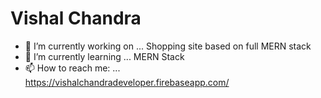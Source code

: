 <!--
**iamvishalchandra/iamvishalchandra** is a ✨ _special_ ✨ repository because its `README.md` (this file) appears on your GitHub profile.-->
# Vishal Chandra

- 🔭 I’m currently working on ... Shopping site based on full MERN stack
- 🌱 I’m currently learning ... MERN Stack
- 📫 How to reach me: ... https://vishalchandradeveloper.firebaseapp.com/
